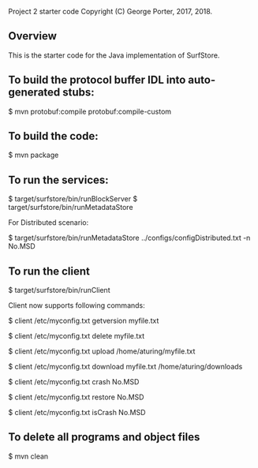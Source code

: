 Project 2 starter code
Copyright (C) George Porter, 2017, 2018.

## Overview

This is the starter code for the Java implementation of SurfStore.

## To build the protocol buffer IDL into auto-generated stubs:

$ mvn protobuf:compile protobuf:compile-custom

## To build the code:

$ mvn package

## To run the services:

$ target/surfstore/bin/runBlockServer
$ target/surfstore/bin/runMetadataStore

For Distributed scenario: 

$ target/surfstore/bin/runMetadataStore ../configs/configDistributed.txt -n No.MSD

## To run the client

$ target/surfstore/bin/runClient

Client now supports following commands:

$ client /etc/myconfig.txt getversion myfile.txt

$ client /etc/myconfig.txt delete myfile.txt

$ client /etc/myconfig.txt upload /home/aturing/myfile.txt

$ client /etc/myconfig.txt download myfile.txt /home/aturing/downloads

$ client /etc/myconfig.txt crash No.MSD

$ client /etc/myconfig.txt restore No.MSD

$ client /etc/myconfig.txt isCrash No.MSD


## To delete all programs and object files

$ mvn clean
